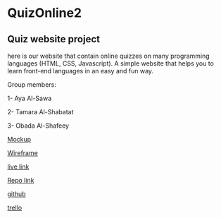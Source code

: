 # QuizOnline2

## Quiz website project

here is our website that contain online quizzes on many programming languages (HTML, CSS, Javascript).
A simple website that helps you to learn front-end languages in an easy and fun way.

Group members:

1- Aya Al-Sawa

2- Tamara Al-Shabatat

3- Obada Al-Shafeey

[Mockup ](https://www.figma.com/file/lxS8SWgpyezF9hkGxFCGzH/Untitled)

[Wireframe ](https://www.figma.com/file/vaZguyBs3z8SWSYEKllAxn/Untitled?node-id=2%3A302)



[live link ](https://11-ayaalsawa.github.io/Quiz_project/)


[Repo link ](https://github.com/tamara126enad/QuizOnline2)



[github](https://github.com/tamara126enad)


[trello](https://trello.com/invite/b/JaunnpQr/7165cacf88640de3fa3efb630c1ebd2f/ota)